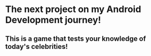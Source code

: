 # The next project on my Android Development journey!
## This is a game that tests your knowledge of today's celebrities!
